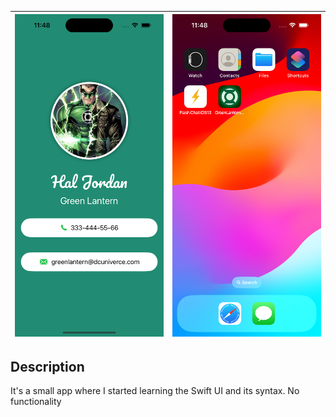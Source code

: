 | ![Screenshot](Img/screenshot1.png) | ![Screenshot](Img/screenshot2.png) |
| :--------------------------------: | :--------------------------------: |

## Description

It's a small app where I started learning the Swift UI and its syntax. No functionality
